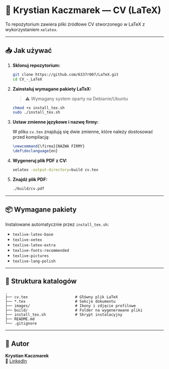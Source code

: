 # 🧾 Krystian Kaczmarek — CV (LaTeX)

To repozytorium zawiera pliki źródłowe CV stworzonego w LaTeX z wykorzystaniem `xelatex`.

---

## 📥 Jak używać

1. **Sklonuj repozytorium:**

   ```bash
   git clone https://github.com/6337r007/LaTeX.git
   cd CV_-_LaTeX
   ```

2. **Zainstaluj wymagane pakiety LaTeX:**

   > ⚠️ Wymagany system oparty na Debianie/Ubuntu

   ```bash
   chmod +x install_tex.sh
   sudo ./install_tex.sh
   ```

3. **Ustaw zmienne językowe i nazwę firmy:**

   W pliku `cv.tex` znajdują się dwie zmienne, które należy dostosować przed kompilacją:

   ```latex
   \newcommand{\firma}{NAZWA FIRMY}
   \def\doclanguage{en}
   ```

4. **Wygeneruj plik PDF z CV:**

   ```bash
   xelatex -output-directory=build cv.tex
   ```

5. **Znajdź plik PDF:**

   ```bash
   ./build/cv.pdf
   ```

---

## 📦 Wymagane pakiety

Instalowane automatycznie przez `install_tex.sh`:

- `texlive-latex-base`
- `texlive-xetex`
- `texlive-latex-extra`
- `texlive-fonts-recommended`
- `texlive-pictures`
- `texlive-lang-polish`

---

## 📁 Struktura katalogów

```
.
├── cv.tex                     # Główny plik LaTeX
├── *.tex                      # Sekcje dokumentu
├── images/                    # Ikony i zdjęcie profilowe
├── build/                     # Folder na wygenerowane pliki
├── install_tex.sh             # Skrypt instalacyjny
├── README.md
└── .gitignore
```

---

## 👤 Autor

**Krystian Kaczmarek**  
🔗 [LinkedIn](https://www.linkedin.com/in/krystiankaczmarek)
